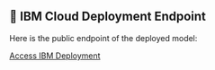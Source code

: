 ## 🔗 IBM Cloud Deployment Endpoint

Here is the public endpoint of the deployed model:

[Access IBM Deployment](https://eu-de.ml.cloud.ibm.com/ml/v4/deployments/03b05736-2237-41b9-8b80-7bde2ec90e02/ai_service?version=2021-05-01)
